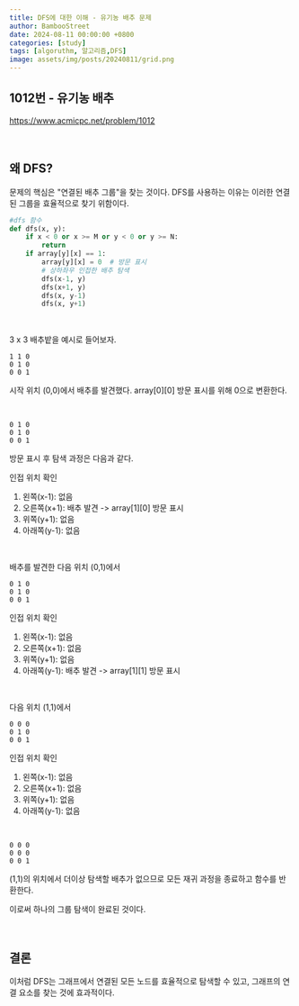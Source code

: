 ```yaml
---
title: DFS에 대한 이해 - 유기농 배추 문제
author: BambooStreet
date: 2024-08-11 00:00:00 +0800
categories: [study]
tags: [algoruthm, 알고리즘,DFS]
image: assets/img/posts/20240811/grid.png
---
```


## 1012번 - 유기농 배추
https://www.acmicpc.net/problem/1012

<br>

## 왜 DFS?

문제의 핵심은 "연결된 배추 그룹"을 찾는 것이다. 
DFS를 사용하는 이유는 이러한 연결된 그룹을 효율적으로 찾기 위함이다.

```python
#dfs 함수
def dfs(x, y):
    if x < 0 or x >= M or y < 0 or y >= N:
        return
    if array[y][x] == 1:
        array[y][x] = 0  # 방문 표시
        # 상하좌우 인접한 배추 탐색
        dfs(x-1, y)
        dfs(x+1, y)
        dfs(x, y-1)
        dfs(x, y+1)
```

<br>

3 x 3 배추밭을 예시로 들어보자.

```
1 1 0
0 1 0
0 0 1
```

시작 위치 (0,0)에서 배추를 발견했다.
array[0][0] 방문 표시를 위해 0으로 변환한다.

<br>

```
0 1 0
0 1 0
0 0 1
```

방문 표시 후 탐색 과정은 다음과 같다.

인접 위치 확인
1. 왼쪽(x-1): 없음
2. 오른쪽(x+1): 배추 발견 -> array[1][0] 방문 표시
3. 위쪽(y+1): 없음
4. 아래쪽(y-1): 없음

<br>

배추를 발견한 다음 위치 (0,1)에서 

```
0 1 0
0 1 0
0 0 1
```

인접 위치 확인
1. 왼쪽(x-1): 없음
2. 오른쪽(x+1): 없음
3. 위쪽(y+1): 없음
4. 아래쪽(y-1): 배추 발견 -> array[1][1] 방문 표시


<br>

다음 위치 (1,1)에서

```
0 0 0
0 1 0
0 0 1
```

인접 위치 확인
1. 왼쪽(x-1): 없음
2. 오른쪽(x+1): 없음
3. 위쪽(y+1): 없음
4. 아래쪽(y-1): 없음

<br>

```
0 0 0
0 0 0
0 0 1
```

(1,1)의 위치에서 더이상 탐색할 배추가 없으므로 모든 재귀 과정을 종료하고 함수를 반환한다.

이로써 하나의 그룹 탐색이 완료된 것이다.

<br>

## 결론
이처럼 DFS는 그래프에서 연결된 모든 노드를 효율적으로 탐색할 수 있고, 그래프의 연결 요소를 찾는 것에 효과적이다.